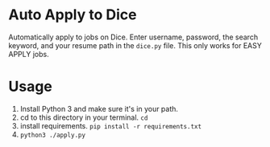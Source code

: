 # Auto Apply to Dice

Automatically apply to jobs on Dice. Enter username, password, the search keyword, and your resume path in the `dice.py` file. This only works for EASY APPLY jobs.

# Usage

1. Install Python 3 and make sure it's in your path.
1. cd to this directory in your terminal. `cd`
1. install requirements. `pip install -r requirements.txt`
1. `python3 ./apply.py`
